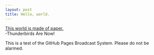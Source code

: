 ```yaml
---
layout: post
title: Hello, world.
---
```


<div class="message">
  <a href="http://www.youtube.com/watch?v=RvoEKR-laQQ">This world is made of paper.</a>
  <br>
  -Thunderbirds Are Now!
</div>

This is a test of the GitHub Pages Broadcast System. Please do not be alarmed.
